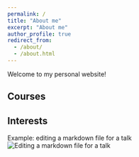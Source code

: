 ```yaml
---
permalink: /
title: "About me"
excerpt: "About me"
author_profile: true
redirect_from: 
  - /about/
  - /about.html
---
```


Welcome to my personal website!




Courses
------


Interests
------


Example: editing a markdown file for a talk
![Editing a markdown file for a talk](/images/profile_pic.png)


